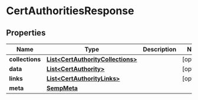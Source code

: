 
# CertAuthoritiesResponse

## Properties
Name | Type | Description | Notes
------------ | ------------- | ------------- | -------------
**collections** | [**List&lt;CertAuthorityCollections&gt;**](CertAuthorityCollections.md) |  |  [optional]
**data** | [**List&lt;CertAuthority&gt;**](CertAuthority.md) |  |  [optional]
**links** | [**List&lt;CertAuthorityLinks&gt;**](CertAuthorityLinks.md) |  |  [optional]
**meta** | [**SempMeta**](SempMeta.md) |  | 



